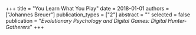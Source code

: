 +++
title = "You Learn What You Play"
date = 2018-01-01
authors = ["Johannes Breuer"]
publication_types = ["2"]
abstract = ""
selected = false
publication = "*Evolutionary Psychology and Digital Games: Digital Hunter-Gatherers*"
+++


